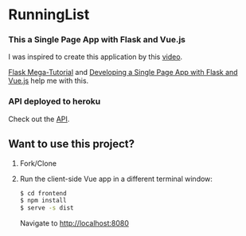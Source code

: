 # RunningList
### This a Single Page App with Flask and Vue.js
I was inspired to create this application by this [video](https://youtu.be/0OkztR0rLxM).

[Flask Mega-Tutorial](https://github.com/miguelgrinberg/microblog) and [Developing a Single Page App with Flask and Vue.js](https://testdriven.io/blog/developing-a-single-page-app-with-flask-and-vuejs/#put-route) help me with this.

### API deployed to heroku

Check out the [API](https://runninglist.herokuapp.com/).

## Want to use this project?

1. Fork/Clone

1. Run the client-side Vue app in a different terminal window:

    ```sh
    $ cd frontend
    $ npm install
    $ serve -s dist
    ```

    Navigate to [http://localhost:8080](http://localhost:8080)
